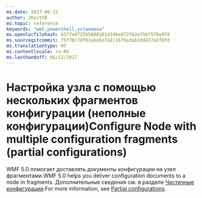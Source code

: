 ```yaml
---
ms.date: 2017-06-12
author: JKeithB
ms.topic: reference
keywords: "wmf,powershell,установка"
ms.openlocfilehash: b57fe0725b56981014346e872f62ef5bf578e974
ms.sourcegitcommit: 75f70c7df01eea5e7a2c16f9a3ab1dd437a1f8fd
ms.translationtype: HT
ms.contentlocale: ru-RU
ms.lasthandoff: 06/12/2017
---
```

# <a name="configure-node-with-multiple-configuration-fragments-partial-configurations"></a><span data-ttu-id="f35d6-102">Настройка узла с помощью нескольких фрагментов конфигурации (неполные конфигурации)</span><span class="sxs-lookup"><span data-stu-id="f35d6-102">Configure Node with multiple configuration fragments (partial configurations)</span></span>

<span data-ttu-id="f35d6-103">WMF 5.0 помогает доставлять документы конфигурации на узел фрагментами.</span><span class="sxs-lookup"><span data-stu-id="f35d6-103">WMF 5.0 helps you deliver configuration documents to a node in fragments.</span></span> <span data-ttu-id="f35d6-104">Дополнительные сведения см. в разделе [Частичные конфигурации](https://msdn.microsoft.com/powershell/dsc/partialconfigs).</span><span class="sxs-lookup"><span data-stu-id="f35d6-104">For more information, see [Partial configurations](https://msdn.microsoft.com/powershell/dsc/partialconfigs).</span></span>

